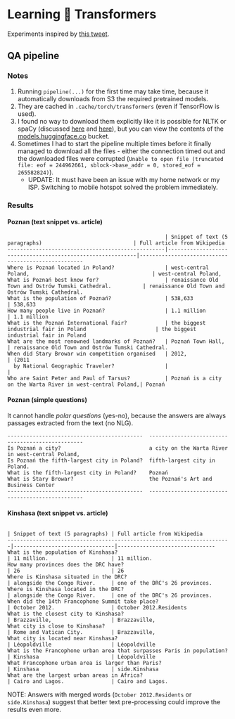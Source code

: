 # Learning 🤗 Transformers

Experiments inspired by [this tweet](https://twitter.com/jmcimula/status/1213623492807135234/photo/1).

## QA pipeline

### Notes

1. Running `pipeline(...)` for the first time may take time, because
   it automatically downloads from S3 the required pretrained models.
2. They are cached in `.cache/torch/transformers` (even if TensorFlow is
   used).
3. I found no way to download them explicitly like it is possible for NLTK
   or spaCy (discussed [here](https://github.com/huggingface/transformers/issues/2323)
   and [here](https://github.com/huggingface/transformers/issues/2157)), but you can
   view the contents of the [models.huggingface.co](https://s3.amazonaws.com/models.huggingface.co/)
   bucket.
4. Sometimes I had to start the pipeline multiple times before it finally
   managed to download all the files - either the connection timed out and
   the downloaded files were corrupted
   (`Unable to open file (truncated file: eof = 244962661, sblock->base_addr = 0, stored_eof = 265582824)`).
   - UPDATE: It must have been an issue with my home network or my ISP.
             Switching to mobile hotspot solved the problem immediately.

### Results

#### Poznan (text snippet vs. article)
                                                      | Snippet of text (5 paragraphs)                             | Full article from Wikipedia 
    --------------------------------------------------|------------------------------------------------------------|----------------------------------------------------
    Where is Poznań located in Poland?                | west-central Poland,                                       | west-central Poland,
    What is Poznań best know for?                     | renaissance Old Town and Ostrów Tumski Cathedral.          | renaissance Old Town and Ostrów Tumski Cathedral.
    What is the population of Poznań?                 | 538,633                                                    | 538,633
    How many people live in Poznań?                   | 1.1 million                                                | 1.1 million
    What is the Poznań International Fair?            | the biggest industrial fair in Poland                      | the biggest industrial fair in Poland
    What are the most renowned landmarks of Poznań?   | Poznań Town Hall,                                          | renaissance Old Town and Ostrów Tumski Cathedral.
    When did Stary Browar win competition organised   | 2012,                                                      | (2011
      by National Geographic Traveler?                |                                                            |
    Who are Saint Peter and Paul of Tarsus?           | Poznań is a city on the Warta River in west-central Poland,| Poznań

#### Poznan (simple questions)

It cannot handle _polar questions_ (yes-no), because the answers are always passages extracted from the text (no NLG).

    -------------------------------------------  -------------------------------------------------
    Is Poznań a city?                            a city on the Warta River in west-central Poland,
    Is Poznań the fifth-largest city in Poland?  fifth-largest city in Poland.
    What is the fifth-largest city in Poland?    Poznań
    What is Stary Browar?                        the Poznań's Art and Business Center
    -------------------------------------------  -------------------------------------------------

#### Kinshasa (text snippet vs. article)

                                                                           | Snippet of text (5 paragraphs) | Full article from Wikipedia 
    -----------------------------------------------------------------------|--------------------------------|-------------------------------
    What is the population of Kinshasa?                                    | 11 million.                    | 11 million. 
    How many provinces does the DRC have?                                  | 26                             | 26
    Where is Kinshasa situated in the DRC?                                 | alongside the Congo River.     | one of the DRC's 26 provinces.
    Where is Kinshasa located in the DRC?                                  | alongside the Congo River.     | one of the DRC's 26 provinces.
    When did the 14th Francophone Summit take place?                       | October 2012.                  | October 2012.Residents
    What is the closest city to Kinshasa?                                  | Brazzaville,                   | Brazzaville,
    What city is close to Kinshasa?                                        | Rome and Vatican City.         | Brazzaville,
    What city is located near Kinshasa?                                    | Léopoldville                   | Léopoldville      
    What is the Francophone urban area that surpasses Paris in population? | Kinshasa                       | Léopoldville      
    What Francophone urban area is larger than Paris?                      | Kinshasa                       | side.Kinshasa
    What are the largest urban areas in Africa?                            | Cairo and Lagos.               | Cairo and Lagos.      

NOTE: Answers with merged words (`October 2012.Residents` or `side.Kinshasa`) suggest
      that better text pre-processing could improve the results even more.
